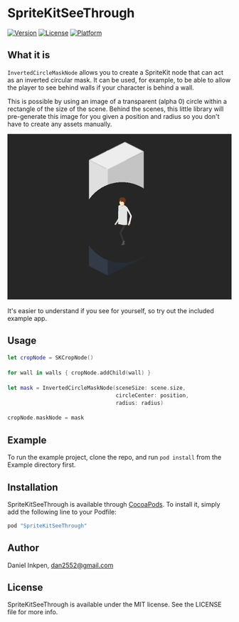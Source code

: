 # SpriteKitSeeThrough

[![Version](https://img.shields.io/cocoapods/v/SpriteKitSeeThrough.svg?style=flat)](http://cocoapods.org/pods/SpriteKitSeeThrough)
[![License](https://img.shields.io/cocoapods/l/SpriteKitSeeThrough.svg?style=flat)](http://cocoapods.org/pods/SpriteKitSeeThrough)
[![Platform](https://img.shields.io/cocoapods/p/SpriteKitSeeThrough.svg?style=flat)](http://cocoapods.org/pods/SpriteKitSeeThrough)

## What it is

`InvertedCircleMaskNode` allows you to create a SpriteKit node that can act as an inverted circular mask. It can be used, for example, to be able to allow the player to see behind walls if your character is behind a wall.

This is possible by using an image of a transparent (alpha 0) circle within a rectangle of the size of the scene. Behind the scenes, this little library will pre-generate this image for you given a position and radius so you don't have to create any assets manually.

![Constants](Example/images/iso-example.png)

It's easier to understand if you see for yourself, so try out the included example app.

## Usage

```swift
let cropNode = SKCropNode()

for wall in walls { cropNode.addChild(wall) }

let mask = InvertedCircleMaskNode(sceneSize: scene.size,
                                  circleCenter: position,
                                  radius: radius)

cropNode.maskNode = mask
```

## Example

To run the example project, clone the repo, and run `pod install` from the Example directory first.

## Installation

SpriteKitSeeThrough is available through [CocoaPods](http://cocoapods.org). To install
it, simply add the following line to your Podfile:

```ruby
pod "SpriteKitSeeThrough"
```

## Author

Daniel Inkpen, dan2552@gmail.com

## License

SpriteKitSeeThrough is available under the MIT license. See the LICENSE file for more info.

